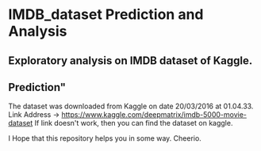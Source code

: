 # IMDB_dataset Prediction and Analysis
## Exploratory analysis on IMDB dataset of Kaggle.
## Prediction"
The dataset was downloaded from Kaggle on date 20/03/2016 at 01.04.33.
Link Address -> https://www.kaggle.com/deepmatrix/imdb-5000-movie-dataset
If link doesn't work, then you can find the dataset on kaggle.

I Hope that this repository helps you in some way.
Cheerio.
